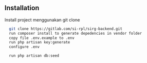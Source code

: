 ## Installation

Install project menggunakan git clone

```bash
  git clone https://gitlab.com/si-rpl/sirg-backend.git
  run composer install to generate depedencies in vendor folder
  copy file .env.example to .env
  run php artisan key:generate
  configure .env

  run php artisan db:seed
```
